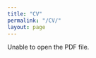 ```yaml
---
title: "CV"
permalink: "/CV/"
layout: page
---
```


<object data="../assets/resume_cv/20220409_Resume_Orion_Miller.pdf" type='application/pdf'>Unable to open the PDF file.</object>




